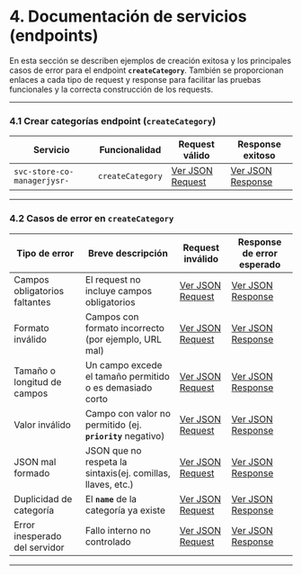 # 4. Documentación de servicios (endpoints)

En esta sección se describen ejemplos de creación exitosa y los principales casos de error para el endpoint **`createCategory`**. También se proporcionan enlaces a cada tipo de request y response para facilitar las pruebas funcionales y la correcta construcción de los requests.

---

### 4.1 Crear categorías endpoint (`createCategory`)

| **Servicio**                | **Funcionalidad** | **Request válido**                                               | **Response exitoso**                                             |
| --------------------------- | ----------------- | ---------------------------------------------------------------- | ---------------------------------------------------------------- |
| `svc-store-co-managerjysr-` | `createCategory`  | [Ver JSON Request](createCategory.mdmd#request---createcategory) | [Ver JSON Response](createCategory.md#response---createcategory) |

---

### 4.2 Casos de error en `createCategory`

| **Tipo de error**             | **Breve descripción**                                       | **Request inválido**                                                                   | **Response de error esperado**                                                           |
| ----------------------------- | ----------------------------------------------------------- | -------------------------------------------------------------------------------------- | ---------------------------------------------------------------------------------------- |
| Campos obligatorios faltantes | El request no incluye campos obligatorios                   | [Ver JSON Request](createCategory-erro.md#request---campos---obligatorios---faltantes) | [Ver JSON Response](createCategory-erro.md#response---campos---obligatorios---faltantes) |
| Formato inválido              | Campos con formato incorrecto (por ejemplo, URL mal)        | [Ver JSON Request](createCategory-erro.md#request---formato---inválido)                | [Ver JSON Response](createCategory-erro.md#response---formato---inválido)                |
| Tamaño o longitud de campos   | Un campo excede el tamaño permitido o es demasiado corto    | [Ver JSON Request](createCategory-erro.md#request---longitud---inválida)               | [Ver JSON Response](createCategory-erro.md#response---longitud---inválida)               |
| Valor inválido                | Campo con valor no permitido (ej. **`priority`** negativo)  | [Ver JSON Request](createCategory-erro.md#request---valor---inválido)                  | [Ver JSON Response](createCategory-erro.md#response---valor---inválido)                  |
| JSON mal formado              | JSON que no respeta la sintaxis(ej. comillas, llaves, etc.) | [Ver JSON Request](createCategory-erro.md#request---JSON---inválido)                   | [Ver JSON Response](createCategory-erro.md#response---JSON---inválido)                   |
| Duplicidad de categoría       | El **`name`** de la categoría ya existe                     | [Ver JSON Request](createCategory-erro.md#request---nombre---duplicado)                | [Ver JSON Response](createCategory-erro.md#response---nombre---duplicado)                |
| Error inesperado del servidor | Fallo interno no controlado                                 | [Ver JSON Request](createCategory-erro.md#request---error---interno)                   | [Ver JSON Response](createCategory-erro.md#response---error---interno)                   |

---
